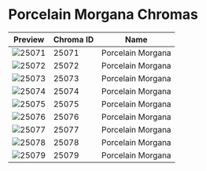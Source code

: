 # Porcelain Morgana Chromas

| Preview | Chroma ID | Name |
|---------|-----------|------|
| ![25071](https://raw.communitydragon.org/latest/plugins/rcp-be-lol-game-data/global/default/v1/champion-chroma-images/25/25071.png) | 25071 | Porcelain Morgana |
| ![25072](https://raw.communitydragon.org/latest/plugins/rcp-be-lol-game-data/global/default/v1/champion-chroma-images/25/25072.png) | 25072 | Porcelain Morgana |
| ![25073](https://raw.communitydragon.org/latest/plugins/rcp-be-lol-game-data/global/default/v1/champion-chroma-images/25/25073.png) | 25073 | Porcelain Morgana |
| ![25074](https://raw.communitydragon.org/latest/plugins/rcp-be-lol-game-data/global/default/v1/champion-chroma-images/25/25074.png) | 25074 | Porcelain Morgana |
| ![25075](https://raw.communitydragon.org/latest/plugins/rcp-be-lol-game-data/global/default/v1/champion-chroma-images/25/25075.png) | 25075 | Porcelain Morgana |
| ![25076](https://raw.communitydragon.org/latest/plugins/rcp-be-lol-game-data/global/default/v1/champion-chroma-images/25/25076.png) | 25076 | Porcelain Morgana |
| ![25077](https://raw.communitydragon.org/latest/plugins/rcp-be-lol-game-data/global/default/v1/champion-chroma-images/25/25077.png) | 25077 | Porcelain Morgana |
| ![25078](https://raw.communitydragon.org/latest/plugins/rcp-be-lol-game-data/global/default/v1/champion-chroma-images/25/25078.png) | 25078 | Porcelain Morgana |
| ![25079](https://raw.communitydragon.org/latest/plugins/rcp-be-lol-game-data/global/default/v1/champion-chroma-images/25/25079.png) | 25079 | Porcelain Morgana |